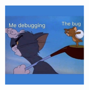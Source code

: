 <p align="center">
  <img src="https://github.com/HenryMHH/HenryMHH/blob/main/meme2.png?raw=true" width="50%"  />
</p>
<!-- ![Anurag's GitHub stats](https://github-readme-stats.vercel.app/api?username=HenryMHH&show_icons=true) -->
<!-- [![Top Langs](https://github-readme-stats.vercel.app/api/top-langs/?username=HenryMHH&layout=compact)](https://github.com/anuraghazra/github-readme-stats) -->

<!-- ## Things I Code with -->

<!-- <p>
  <img alt="React" src="https://img.shields.io/badge/-React-45b8d8?&logo=react&logoColor=white" />
  <img alt="Webpack" src="https://img.shields.io/badge/-Webpack-8DD6F9?&logo=webpack&logoColor=white" /> 
  <img alt="Liquid" src="https://img.shields.io/badge/-Liquid-white?logo=shopify" /> 
  <img alt="Google Cloud Platform" src="https://img.shields.io/badge/-Google_Cloud_Platform-1a73e8?&logo=google-cloud&logoColor=white" />
  <img alt="TypeScript" src="https://img.shields.io/badge/-TypeScript-007ACC?&logo=typescript&logoColor=white" />
  <img alt="Pug" src="https://img.shields.io/badge/-Pug-%23fcf8e3?logo=pug" />
  <img alt="redux" src="https://img.shields.io/badge/-Redux-764ABC?&logo=redux&logoColor=white" />
  <img alt="Sass" src="https://img.shields.io/badge/-Sass-CC6699?&logo=sass&logoColor=white" />
  <img alt="Styled Components" src="https://img.shields.io/badge/-Styled_Components-db7092?&logo=styled-components&logoColor=white" />
  <img alt="git" src="https://img.shields.io/badge/-Git-F05032?&logo=git&logoColor=white" />
  <img alt="angular" src="https://img.shields.io/badge/-Angular-DD0031?&logo=angular&logoColor=white" />
  <img alt="npm" src="https://img.shields.io/badge/-NPM-CB3837?&logo=npm&logoColor=white" />
  <img alt="html5" src="https://img.shields.io/badge/-HTML5-E34F26?&logo=html5&logoColor=white" />
  <img alt="Prettier" src="https://img.shields.io/badge/-Prettier-F7B93E?&logo=prettier&logoColor=white" />
  <img alt="Nodejs" src="https://img.shields.io/badge/-Nodejs-43853d?&logo=Node.js&logoColor=white" />
  <img alt="PHP" src="https://img.shields.io/badge/-PHP-white?logo=php" /> 
</p>

## My Resume
[CakeResume](https://www.cakeresume.com/henry60412)  -->

<!-- <img src="https://wakatime.com/share/@b0955cac-5dc5-4442-bb7a-c7bac541d6c8/8ef023a8-9574-494a-9046-3508de07b800.svg" width="50%" /> -->

<!-- ## Contribution Stats -->

<!-- <img align="left" src="https://github-contribution-stats.vercel.app/api/?username=HenryMHH" width="50%" /> -->
